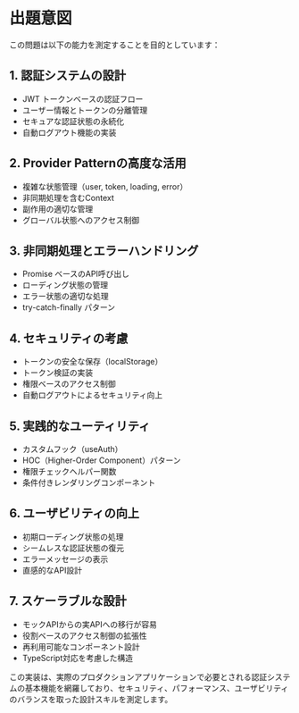 # 出題意図

この問題は以下の能力を測定することを目的としています：

## 1. 認証システムの設計
- JWT トークンベースの認証フロー
- ユーザー情報とトークンの分離管理
- セキュアな認証状態の永続化
- 自動ログアウト機能の実装

## 2. Provider Patternの高度な活用
- 複雑な状態管理（user, token, loading, error）
- 非同期処理を含むContext
- 副作用の適切な管理
- グローバル状態へのアクセス制御

## 3. 非同期処理とエラーハンドリング
- Promise ベースのAPI呼び出し
- ローディング状態の管理
- エラー状態の適切な処理
- try-catch-finally パターン

## 4. セキュリティの考慮
- トークンの安全な保存（localStorage）
- トークン検証の実装
- 権限ベースのアクセス制御
- 自動ログアウトによるセキュリティ向上

## 5. 実践的なユーティリティ
- カスタムフック（useAuth）
- HOC（Higher-Order Component）パターン
- 権限チェックヘルパー関数
- 条件付きレンダリングコンポーネント

## 6. ユーザビリティの向上
- 初期ローディング状態の処理
- シームレスな認証状態の復元
- エラーメッセージの表示
- 直感的なAPI設計

## 7. スケーラブルな設計
- モックAPIからの実APIへの移行が容易
- 役割ベースのアクセス制御の拡張性
- 再利用可能なコンポーネント設計
- TypeScript対応を考慮した構造

この実装は、実際のプロダクションアプリケーションで必要とされる認証システムの基本機能を網羅しており、セキュリティ、パフォーマンス、ユーザビリティのバランスを取った設計スキルを測定します。